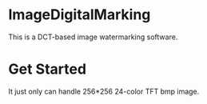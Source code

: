 ImageDigitalMarking
===================

This is a DCT-based image watermarking software.

Get Started
============
It just only can handle 256*256 24-color TFT bmp image.
